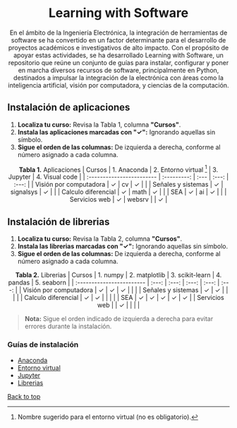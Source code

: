 <a name="top"></a>
<h1 align="center">Learning with Software</h1>

<div  align="center">
  
En el ámbito de la Ingeniería Electrónica, la integración de herramientas de software se ha convertido en un factor determinante para el desarrollo de proyectos académicos e investigativos de alto impacto. Con el propósito de apoyar estas actividades, se ha desarrollado Learning with Software, un repositorio que reúne un conjunto de guías para instalar, configurar y poner en marcha diversos recursos de software, principalmente en Python, destinados a impulsar la integración de la electrónica con áreas como la inteligencia artificial, visión por computadora, y ciencias de la computación.

</div>

## Instalación de aplicaciones

  1. **Localiza tu curso:** Revisa la Tabla 1, columna **"Cursos"**.  
  2. **Instala las aplicaciones marcadas con "✓":** Ignorando aquellas sin símbolo.
  3. **Sigue el orden de las columnas:** De izquierda a derecha, conforme al número asignado a cada columna.

<div  align="center">
  
**Tabla 1.** Aplicaciones
| Cursos                    | 1. Anaconda | 2. Entorno virtual [^1] | 3. Jupyter | 4. Visual code |
| :------------------------ | :---------: | :---                    | :---:      |  :---:         | 
| Visión por computadora    | ✓           | cv                      | ✓          |               |
| Señales y sistemas        | ✓           | signalsys               | ✓          |               |
| Calculo diferencial       | ✓           | math                    | ✓          |               |
| SEA                       | ✓           | ai                      | ✓          |               |
| Servicios web             | ✓           | websrv                  |            | ✓             |
[^1]: Nombre sugerido para el entorno virtual (no es obligatorio).

</div>

## Instalación de librerias

  1. **Localiza tu curso:** Revisa la Tabla 2, columna **"Cursos"**.  
  2. **Instala las librerias marcadas con "✓":** Ignorando aquellas sin símbolo.
  3. **Sigue el orden de las columnas:** De izquierda a derecha, conforme al número asignado a cada columna.

<div  align="center">

**Tabla 2.** Librerias
| Cursos                    | 1. numpy | 2. matplotlib | 3. scikit-learn | 4. pandas | 5. seaborn |
| :------------------------ | :---:    | :---:         | :---:           | :---:     | :---:      |
| Visión por computadora    | ✓        | ✓             | ✓              |           |            |
| Señales y sistemas        | ✓        | ✓             |                |            |            |
| Calculo diferencial       | ✓        | ✓             |                |            |           |
| SEA                       | ✓        | ✓             | ✓              |  ✓        | ✓         |
| Servicios web             |          | ✓             |                |            |           |

</div>

> **Nota:** Sigue el orden indicado de izquierda a derecha para evitar errores durante la instalación.

### Guías de instalación

- [Anaconda](guides/anaconda/anaconda-install.md)
- [Entorno virtual](guides/anaconda/virtual-environments.md)
- [Jupyter](guides/anaconda/jupyter.md)
- [Librerias](guides/anaconda/libraries.md)

[Back to top](#top)
